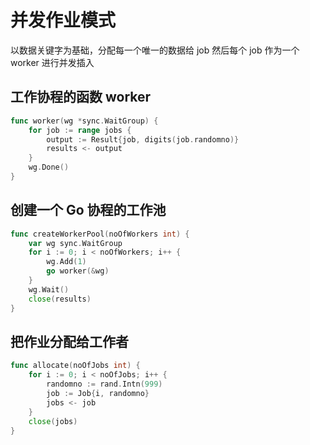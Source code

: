 并发作业模式
==========
以数据关键字为基础，分配每一个唯一的数据给 job
然后每个 job 作为一个 worker 进行并发插入

工作协程的函数 worker
-------------------
```go
func worker(wg *sync.WaitGroup) {  
    for job := range jobs {
        output := Result{job, digits(job.randomno)}
        results <- output
    }
    wg.Done()
}
```

创建一个 Go 协程的工作池
---------------------
```go
func createWorkerPool(noOfWorkers int) {  
    var wg sync.WaitGroup
    for i := 0; i < noOfWorkers; i++ {
        wg.Add(1)
        go worker(&wg)
    }
    wg.Wait()
    close(results)
}
```

把作业分配给工作者
---------------
```go
func allocate(noOfJobs int) {  
    for i := 0; i < noOfJobs; i++ {
        randomno := rand.Intn(999)
        job := Job{i, randomno}
        jobs <- job
    }
    close(jobs)
}
```